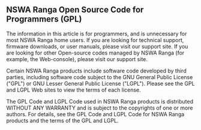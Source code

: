 ## NSWA Ranga Open Source Code for Programmers (GPL)

The information in this article is for programmers, and is unnecessary for most NSWA Ranga home users. If you are looking for technical support, firmware downloads, or user manuals, please visit our support site. If you are looking for other Open-source codes managed by NSWA Ranga (for example, the Web-console), please visit our support site.

Certain NSWA Ranga products include software code developed by third parties, including software code subject to the GNU General Public License ("GPL") or GNU Lesser General Public License ("LGPL"). Please see the GPL and LGPL Web sites to view the terms of each license.

The GPL Code and LGPL Code used in NSWA Ranga products is distributed WITHOUT ANY WARRANTY and is subject to the copyrights of one or more authors. For details, see the GPL Code and LGPL Code for NSWA Ranga products and the terms of the GPL and LGPL.
